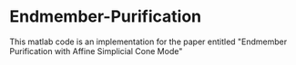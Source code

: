 # Endmember-Purification
This matlab code is an implementation for the paper entitled "Endmember Purification with Affine Simplicial Cone Mode"
